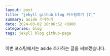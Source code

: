 ```yaml
---
layout: post
title: "jekyll github blog 커스텀하기 [7]"
summary: aside 추가하기
date: 2024-03-02 10:06:52 +0900
categories: blog
tags: jekyll blog github-page
---
```


이번 포스팅에서는 aside 추가하는 글을 써보겠습니다.
